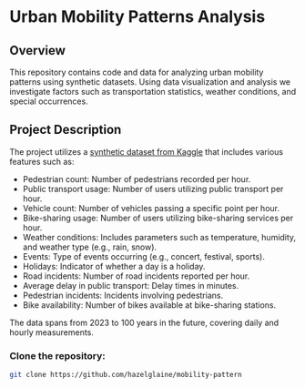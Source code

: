 # Urban Mobility Patterns Analysis
## Overview
This repository contains code and data for analyzing urban mobility patterns using synthetic datasets. Using data visualization and analysis we investigate factors such as transportation statistics, weather conditions, and special occurrences.

## Project Description
The project utilizes a <a href='https://www.kaggle.com/datasets/arnavsmayan/urban-mobility-dataset/data'>synthetic dataset from Kaggle</a> that includes various features such as:

- Pedestrian count: Number of pedestrians recorded per hour.
- Public transport usage: Number of users utilizing public transport per hour.
- Vehicle count: Number of vehicles passing a specific point per hour.
- Bike-sharing usage: Number of users utilizing bike-sharing services per hour.
- Weather conditions: Includes parameters such as temperature, humidity, and weather type (e.g., rain, snow).
- Events: Type of events occurring (e.g., concert, festival, sports).
- Holidays: Indicator of whether a day is a holiday.
- Road incidents: Number of road incidents reported per hour.
- Average delay in public transport: Delay times in minutes.
- Pedestrian incidents: Incidents involving pedestrians.
- Bike availability: Number of bikes available at bike-sharing stations.

The data spans from 2023 to 100 years in the future, covering daily and hourly measurements.

### Clone the repository:
   ```bash
   git clone https://github.com/hazelglaine/mobility-pattern
